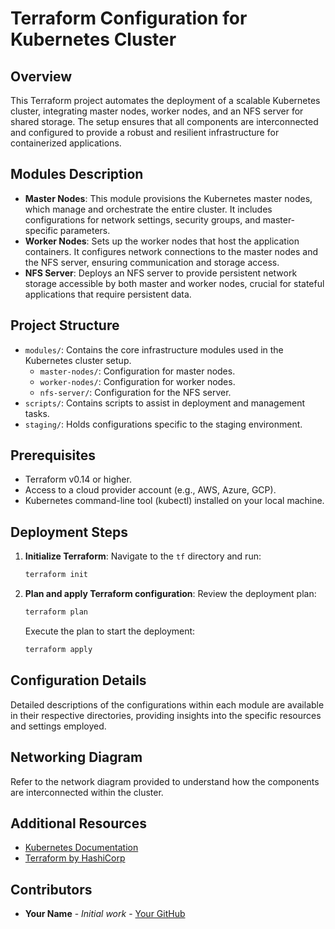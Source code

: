 
# Terraform Configuration for Kubernetes Cluster

## Overview
This Terraform project automates the deployment of a scalable Kubernetes cluster, integrating master nodes, worker nodes, and an NFS server for shared storage. The setup ensures that all components are interconnected and configured to provide a robust and resilient infrastructure for containerized applications.

## Modules Description
- **Master Nodes**: This module provisions the Kubernetes master nodes, which manage and orchestrate the entire cluster. It includes configurations for network settings, security groups, and master-specific parameters.
- **Worker Nodes**: Sets up the worker nodes that host the application containers. It configures network connections to the master nodes and the NFS server, ensuring communication and storage access.
- **NFS Server**: Deploys an NFS server to provide persistent network storage accessible by both master and worker nodes, crucial for stateful applications that require persistent data.

## Project Structure
- `modules/`: Contains the core infrastructure modules used in the Kubernetes cluster setup.
  - `master-nodes/`: Configuration for master nodes.
  - `worker-nodes/`: Configuration for worker nodes.
  - `nfs-server/`: Configuration for the NFS server.
- `scripts/`: Contains scripts to assist in deployment and management tasks.
- `staging/`: Holds configurations specific to the staging environment.

## Prerequisites
- Terraform v0.14 or higher.
- Access to a cloud provider account (e.g., AWS, Azure, GCP).
- Kubernetes command-line tool (kubectl) installed on your local machine.

## Deployment Steps
1. **Initialize Terraform**:
   Navigate to the `tf` directory and run:
   ```bash
   terraform init
   ```
2. **Plan and apply Terraform configuration**:
   Review the deployment plan:
   ```bash
   terraform plan
   ```
   Execute the plan to start the deployment:
   ```bash
   terraform apply
   ```

## Configuration Details
Detailed descriptions of the configurations within each module are available in their respective directories, providing insights into the specific resources and settings employed.

## Networking Diagram
Refer to the network diagram provided to understand how the components are interconnected within the cluster.

## Additional Resources
- [Kubernetes Documentation](https://kubernetes.io/docs/home/)
- [Terraform by HashiCorp](https://www.terraform.io/docs)

## Contributors
- **Your Name** - _Initial work_ - [Your GitHub](https://github.com/yourusername)
